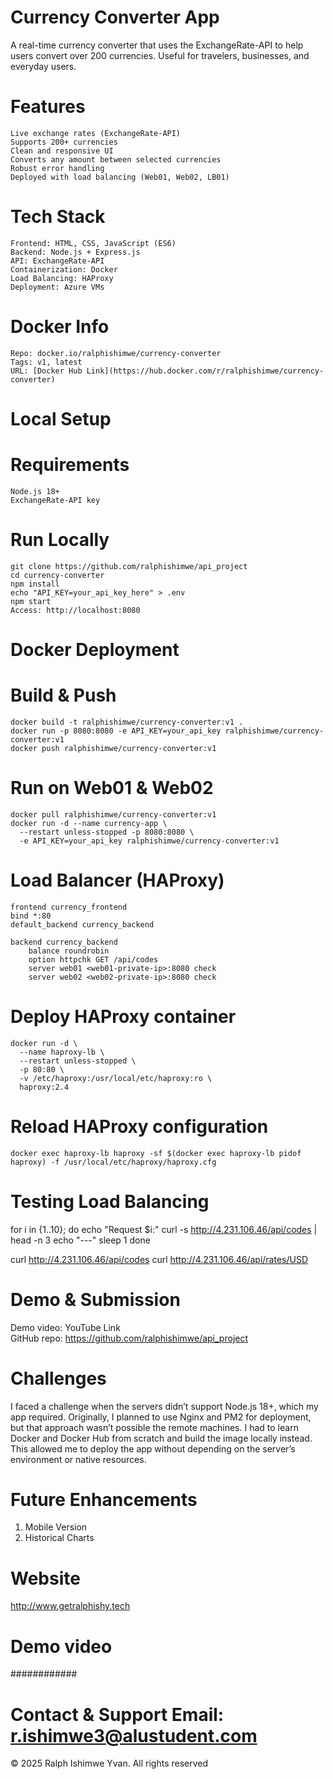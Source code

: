 # Currency Converter App
A real-time currency converter that uses the ExchangeRate-API to help users convert over 200 currencies. Useful for travelers, businesses, and everyday users.

# Features
    Live exchange rates (ExchangeRate-API)
    Supports 200+ currencies    
    Clean and responsive UI    
    Converts any amount between selected currencies    
    Robust error handling    
    Deployed with load balancing (Web01, Web02, LB01)

# Tech Stack
    Frontend: HTML, CSS, JavaScript (ES6)    
    Backend: Node.js + Express.js    
    API: ExchangeRate-API    
    Containerization: Docker    
    Load Balancing: HAProxy    
    Deployment: Azure VMs

# Docker Info
    Repo: docker.io/ralphishimwe/currency-converter    
    Tags: v1, latest    
    URL: [Docker Hub Link](https://hub.docker.com/r/ralphishimwe/currency-converter)

# Local Setup
    
# Requirements
    Node.js 18+
    ExchangeRate-API key

# Run Locally
    git clone https://github.com/ralphishimwe/api_project
    cd currency-converter
    npm install
    echo "API_KEY=your_api_key_here" > .env
    npm start
    Access: http://localhost:8080

# Docker Deployment

# Build & Push
    docker build -t ralphishimwe/currency-converter:v1 .
    docker run -p 8080:8080 -e API_KEY=your_api_key ralphishimwe/currency-converter:v1
    docker push ralphishimwe/currency-converter:v1

# Run on Web01 & Web02
    docker pull ralphishimwe/currency-converter:v1
    docker run -d --name currency-app \
      --restart unless-stopped -p 8080:8080 \
      -e API_KEY=your_api_key ralphishimwe/currency-converter:v1
      
# Load Balancer (HAProxy)
    frontend currency_frontend
    bind *:80
    default_backend currency_backend

    backend currency_backend
        balance roundrobin
        option httpchk GET /api/codes
        server web01 <web01-private-ip>:8080 check
        server web02 <web02-private-ip>:8080 check

# Deploy HAProxy container
    docker run -d \
      --name haproxy-lb \
      --restart unless-stopped \
      -p 80:80 \
      -v /etc/haproxy:/usr/local/etc/haproxy:ro \
      haproxy:2.4

# Reload HAProxy configuration
    docker exec haproxy-lb haproxy -sf $(docker exec haproxy-lb pidof haproxy) -f /usr/local/etc/haproxy/haproxy.cfg


# Testing Load Balancing
  for i in {1..10}; do 
  echo "Request $i:"
  curl -s http://4.231.106.46/api/codes | head -n 3
  echo "---"
  sleep 1
  done

  curl http://4.231.106.46/api/codes
  curl http://4.231.106.46/api/rates/USD

# Demo & Submission
  Demo video: YouTube Link  
  GitHub repo: https://github.com/ralphishimwe/api_project

# Challenges
  I faced a challenge when the servers didn’t support Node.js 18+, which my app required. Originally, I planned to use Nginx and PM2 for deployment, but that approach wasn’t possible the remote machines. I had to learn Docker and Docker Hub from scratch and build the image locally instead. This allowed me to deploy the app without depending on the server’s environment or native resources. 

# Future Enhancements
  1. Mobile Version
  2. Historical Charts



# Website 
http://www.getralphishy.tech

# Demo video 
############

# Contact & Support Email: r.ishimwe3@alustudent.com

© 2025 Ralph Ishimwe Yvan. All rights reserved

